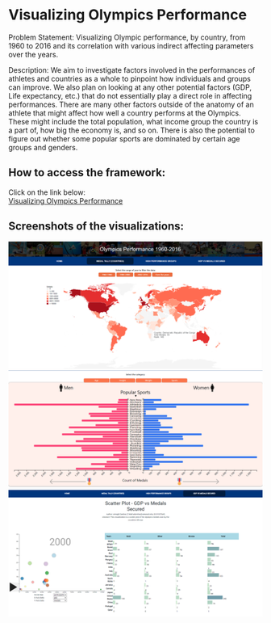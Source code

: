 <h1>Visualizing Olympics Performance</h1>

Problem Statement: Visualizing Olympic performance, by country, from 1960 to 2016 and its correlation with various indirect affecting parameters over the years.


Description: We aim to investigate factors involved in the performances of athletes and countries as a whole to pinpoint how individuals and groups can improve. We also plan on looking at any other potential factors (GDP, Life expectancy, etc.) that do not essentially play a direct role in affecting performances. There are many other factors outside of the anatomy of an athlete that might affect how well a country performs at the Olympics. These might include the total population, what income group the country is a part of, how big the economy is, and so on. There is also the potential to figure out whether some popular sports are dominated by certain age groups and genders.

<h2>How to access the framework:</h2>
Click on the link below: <br>
<a href="https://rohang2504.github.io/DV_omnino/index.html">Visualizing Olympics Performance</a>

<h2>Screenshots of the visualizations:</h2>
<!-- <a href="http://github.com/rohang2504/DV_omnino/blob/main/data/imgs/geo_spa.png"></a><br> -->
<img src="http://github.com/rohang2504/DV_omnino/blob/main/data/imgs/geo_spa.png" alt="Geospatial Plot" title="Geospatial Plot">
<!-- <a href="http://github.com/rohang2504/DV_omnino/blob/main/data/imgs/sport.png"></a><br>
<a href="http://github.com/rohang2504/DV_omnino/blob/main/data/imgs/scatter.png"></a><br> -->
<img src="http://github.com/rohang2504/DV_omnino/blob/main/data/imgs/sport.png" alt="Tornado Chart" title="Tornado Chart">
<img src="http://github.com/rohang2504/DV_omnino/blob/main/data/imgs/scatter.png" alt="Scatter Plot" title="Scatter Plot">
